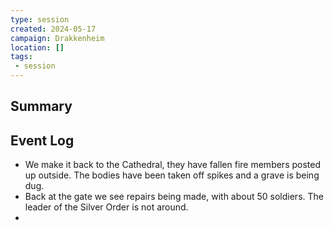 ```yaml
---
type: session
created: 2024-05-17
campaign: Drakkenheim
location: []
tags:
 - session
---
```



## Summary

## Event Log


- We make it back to the Cathedral, they have fallen fire members posted up outside. The bodies have been taken off spikes and a grave is being dug.
- Back at the gate we see repairs being made, with about 50 soldiers. The leader of the Silver Order is not around.
- 

